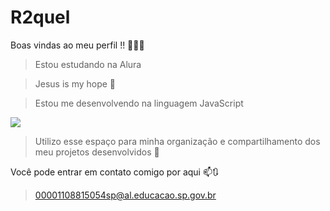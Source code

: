 # R2quel
Boas vindas ao meu perfil !! 📸🌻🐶
>Estou estudando na Alura

>Jesus is my hope 🦋

>Estou me desenvolvendo na linguagem JavaScript

![](https://i.gifer.com/origin/5a/5abebb23a8febab736de43cfb7e74e22_w200.webp)

>Utilizo esse espaço para minha organização e compartilhamento dos meu projetos desenvolvidos 🌻

Você pode entrar em contato comigo por aqui 📫🔃
>00001108815054sp@al.educacao.sp.gov.br

